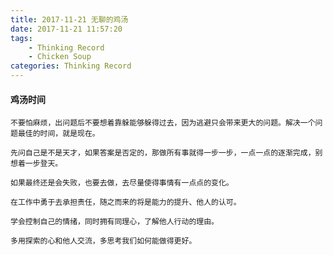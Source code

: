 ```yaml
---
title: 2017-11-21 无聊的鸡汤
date: 2017-11-21 11:57:20
tags: 
	- Thinking Record
	- Chicken Soup
categories: Thinking Record
---
```


#### 鸡汤时间


	不要怕麻烦，出问题后不要想着靠躲能够躲得过去，因为逃避只会带来更大的问题。解决一个问题最佳的时间，就是现在。
	
	先问自己是不是天才，如果答案是否定的，那做所有事就得一步一步，一点一点的逐渐完成，别想着一步登天。
	
	如果最终还是会失败，也要去做，去尽量使得事情有一点点的变化。
	
	在工作中勇于去承担责任，随之而来的将是能力的提升、他人的认可。
	
	学会控制自己的情绪，同时拥有同理心，了解他人行动的理由。
	
	多用探索的心和他人交流，多思考我们如何能做得更好。